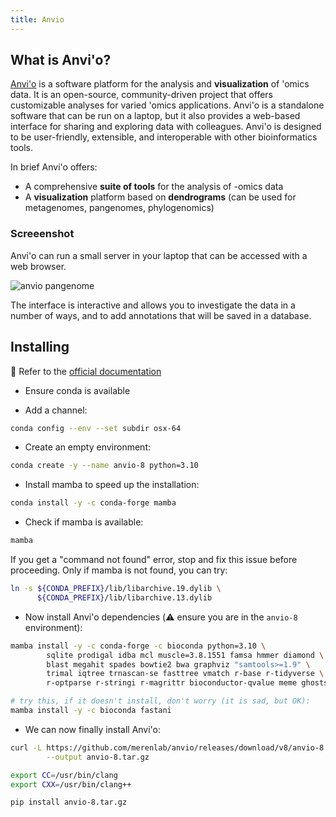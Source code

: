 ```yaml
---
title: Anvio
---
```


## What is Anvi'o?

[Anvi'o](https://www.anvio.org) is a software platform for the analysis and **visualization** of 'omics data. 
It is an open-source, community-driven project that offers customizable analyses for varied 'omics applications. Anvi'o is a standalone software that can be run on a laptop, but it also provides a web-based interface for sharing and exploring data with colleagues. Anvi'o is designed to be user-friendly, extensible, and interoperable with other bioinformatics tools.

In brief Anvi'o offers:

* A comprehensive **suite of tools** for the analysis of -omics data
* A **visualization** platform based on **dendrograms** (can be used for metagenomes, pangenomes, phylogenomics)


### Screeenshot

Anvi'o can run a small server in your laptop that can be accessed with a web browser.

![anvio pangenome]({{site.baseurl}}/img/metagenomics/anvio-pan.png)

The interface is interactive and allows you to investigate the data in a number of ways, and to add annotations
that will be saved in a database.

## Installing

:book: Refer to the [official documentation](https://anvio.org/install/macos/stable/)

* Ensure conda is available

* Add a channel:

```bash
conda config --env --set subdir osx-64
```

* Create an empty environment:

```bash
conda create -y --name anvio-8 python=3.10
```

* Install mamba to speed up the installation:

```bash
conda install -y -c conda-forge mamba
```

* Check if mamba is available:

```bash
mamba
```

If you get a "command not found" error, stop and fix this issue before proceeding.
Only if mamba is not found, you can try:

```bash
ln -s ${CONDA_PREFIX}/lib/libarchive.19.dylib \
      ${CONDA_PREFIX}/lib/libarchive.13.dylib
```

* Now install Anvi'o dependencies (:warning: ensure you are in the `anvio-8` environment):

```bash
mamba install -y -c conda-forge -c bioconda python=3.10 \
        sqlite prodigal idba mcl muscle=3.8.1551 famsa hmmer diamond \
        blast megahit spades bowtie2 bwa graphviz "samtools>=1.9" \
        trimal iqtree trnascan-se fasttree vmatch r-base r-tidyverse \
        r-optparse r-stringi r-magrittr bioconductor-qvalue meme ghostscript

# try this, if it doesn't install, don't worry (it is sad, but OK):
mamba install -y -c bioconda fastani
```

* We can now finally install Anvi'o:

```bash
curl -L https://github.com/merenlab/anvio/releases/download/v8/anvio-8.tar.gz \
        --output anvio-8.tar.gz

export CC=/usr/bin/clang
export CXX=/usr/bin/clang++

pip install anvio-8.tar.gz
```